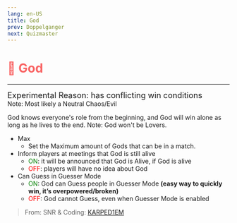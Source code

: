 ```yaml
---
lang: en-US
title: God
prev: Doppelganger
next: Quizmaster
---
```


# <font color=#f96464>👑 <b>God</b></font> <Badge text="Neutral" type="tip" vertical="middle"/>
---
<font size=4em>Experimental Reason: has conflicting win conditions</font><br>
Note: Most likely a Neutral Chaos/Evil

God knows everyone's role from the beginning, and God will win alone as long as he lives to the end. Note: God won't be Lovers.
* Max
  * Set the Maximum amount of Gods that can be in a match.
* Inform players at meetings that God is still alive
  * <font color=green>ON</font>: it will be announced that God is Alive, if God is alive
  * <font color=red>OFF</font>: players will have no idea about God
* Can Guess in Guesser Mode
  * <font color=green>ON</font>: God can Guess people in Guesser Mode <b>(easy way to quickly win, it’s overpowered/broken)</b>
  * <font color=red>OFF</font>: God cannot Guess, even when Guesser Mode is enabled

> From: SNR & Coding: [KARPED1EM](https://github.com/KARPED1EM)